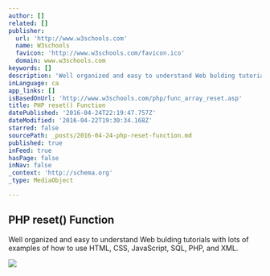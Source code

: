 ```yaml
---
author: []
related: []
publisher:
  url: 'http://www.w3schools.com'
  name: W3schools
  favicon: 'http://www.w3schools.com/favicon.ico'
  domain: www.w3schools.com
keywords: []
description: 'Well organized and easy to understand Web bulding tutorials with lots of examples of how to use HTML, CSS, JavaScript, SQL, PHP, and XML.'
inLanguage: ca
app_links: []
isBasedOnUrl: 'http://www.w3schools.com/php/func_array_reset.asp'
title: PHP reset() Function
datePublished: '2016-04-24T22:19:47.757Z'
dateModified: '2016-04-22T19:30:34.168Z'
starred: false
sourcePath: _posts/2016-04-24-php-reset-function.md
published: true
inFeed: true
hasPage: false
inNav: false
_context: 'http://schema.org'
_type: MediaObject

---
```

<article style=""><h1>PHP reset() Function</h1><p>Well organized and easy to understand Web bulding tutorials with lots of examples of how to use HTML, CSS, JavaScript, SQL, PHP, and XML.</p><img src="http://www.w3schools.com/images/colorpicker.gif" /></article>